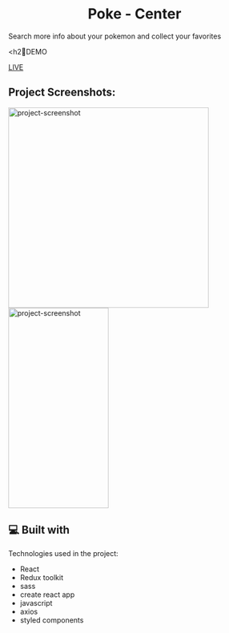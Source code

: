 
<h1 align="center" id="title">Poke - Center</h1>

<p>Search more info about your pokemon and collect your favorites</p>

<h2🚀DEMO</h2>

[LIVE](https://adamangg.github.io/Poke-Center/)

<h2>Project Screenshots:</h2>
<span>
<img height="400px" src="https://imgur.com/a/qbEZQz6" alt="project-screenshot" width="" height="400/">
</span>
<span>
<img display="inline-block" src="https://imgur.com/osOHbId" alt="project-screenshot" width="200" height="400/">
</span>

<h2>💻 Built with</h2>

Technologies used in the project:

*   React
*   Redux toolkit
*   sass
*   create react app
*   javascript
*   axios
*   styled components


